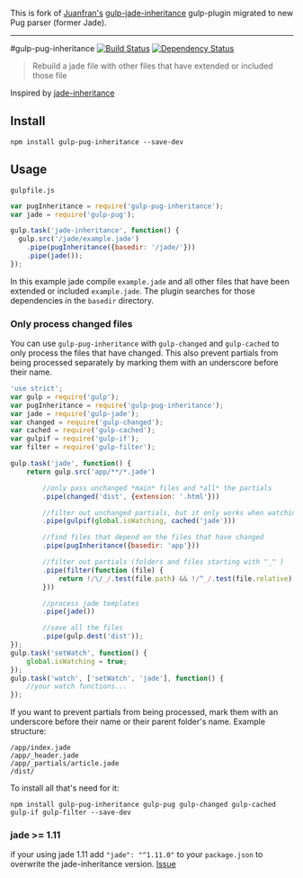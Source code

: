 This is fork of [Juanfran's](https://github.com/juanfran) [gulp-jade-inheritance](https://github.com/juanfran/gulp-jade-inheritance) gulp-plugin migrated to new Pug parser (former Jade).

---
#gulp-pug-inheritance
[![Build Status](https://travis-ci.org/pure180/gulp-pug-inheritance.svg?branch=master)](https://travis-ci.org/pure180/gulp-pug-inheritance)
[![Dependency Status](https://david-dm.org/pure180/gulp-jade-inheritance.svg)](https://david-dm.org/pure180/gulp-jade-inheritance)
> Rebuild a jade file with other files that have extended or included those file

Inspired by [jade-inheritance](https://github.com/paulyoung/jade-inheritance)

## Install

```shell
npm install gulp-pug-inheritance --save-dev
```

## Usage

`gulpfile.js`
```js
var pugInheritance = require('gulp-pug-inheritance');
var jade = require('gulp-pug');

gulp.task('jade-inheritance', function() {
  gulp.src('/jade/example.jade')
    .pipe(pugInheritance({basedir: '/jade/'}))
    .pipe(jade());
});
```

In this example jade compile `example.jade` and all other files that have been extended or included `example.jade`. The plugin searches for those dependencies in the `basedir` directory.

### Only process changed files

You can use `gulp-pug-inheritance` with `gulp-changed` and `gulp-cached` to only process the files that have changed. This also prevent partials from being processed separately by marking them with an underscore before their name.

```js
'use strict';
var gulp = require('gulp');
var pugInheritance = require('gulp-pug-inheritance');
var jade = require('gulp-jade');
var changed = require('gulp-changed');
var cached = require('gulp-cached');
var gulpif = require('gulp-if');
var filter = require('gulp-filter');

gulp.task('jade', function() {
    return gulp.src('app/**/*.jade')

        //only pass unchanged *main* files and *all* the partials
        .pipe(changed('dist', {extension: '.html'}))

        //filter out unchanged partials, but it only works when watching
        .pipe(gulpif(global.isWatching, cached('jade')))

        //find files that depend on the files that have changed
        .pipe(pugInheritance({basedir: 'app'}))

        //filter out partials (folders and files starting with "_" )
        .pipe(filter(function (file) {
            return !/\/_/.test(file.path) && !/^_/.test(file.relative);
        }))

        //process jade templates
        .pipe(jade())

        //save all the files
        .pipe(gulp.dest('dist'));
});
gulp.task('setWatch', function() {
    global.isWatching = true;
});
gulp.task('watch', ['setWatch', 'jade'], function() {
    //your watch functions...
});
```

If you want to prevent partials from being processed, mark them with an underscore before their name or their parent folder's name. Example structure:

```
/app/index.jade
/app/_header.jade
/app/_partials/article.jade
/dist/
```

To install all that's need for it:

```shell
npm install gulp-pug-inheritance gulp-pug gulp-changed gulp-cached gulp-if gulp-filter --save-dev
```

### jade >= 1.11

if your using jade 1.11 add `"jade": "^1.11.0"` to your `package.json` to overwrite the jade-inheritance version. [Issue](https://github.com/paulyoung/jade-inheritance/issues/15)
